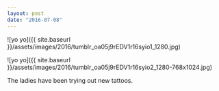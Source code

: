 ```yaml
---
layout: post
date: "2016-07-08"
---
```


![yo yo]({{ site.baseurl }}/assets/images/2016/tumblr_oa05j9rEDV1r16syio1_1280.jpg)

![yo yo]({{ site.baseurl }}/assets/images/2016/tumblr_oa05j9rEDV1r16syio2_1280-768x1024.jpg)

The ladies have been trying out new tattoos.
